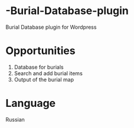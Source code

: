 # -Burial-Database-plugin
Burial Database plugin for Wordpress

# Opportunities
1. Database for burials
2. Search and add burial items
3. Output of the burial map

# Language
Russian
